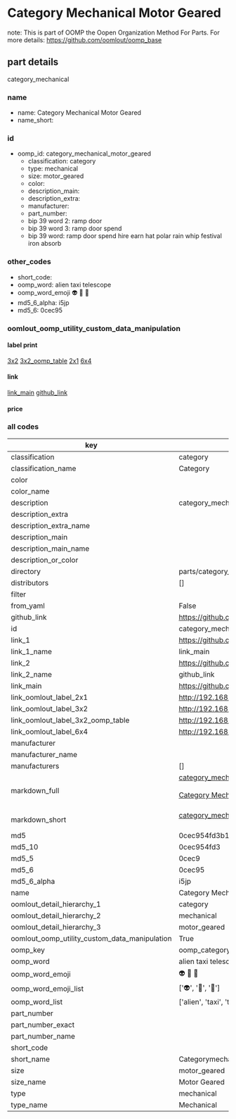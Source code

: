 # Category Mechanical Motor Geared  

note: This is part of OOMP the Oopen Organization Method For Parts. For more details: https://github.com/oomlout/oomp_base

##  part details



category_mechanical

### name
* name: Category Mechanical Motor Geared
* name_short: 
### id
* oomp_id: category_mechanical_motor_geared
  * classification: category
  * type: mechanical
  * size: motor_geared
  * color: 
  * description_main: 
  * description_extra: 
  * manufacturer: 
  * part_number: 
  * bip 39 word 2: ramp door
  * bip 39 word 3: ramp door spend
  * bip 39 word: ramp door spend hire earn hat polar rain whip festival iron absorb

### other_codes
* short_code: 
* oomp_word: alien taxi telescope
* oomp_word_emoji :alien: :taxi: :telescope:
* md5_6_alpha: i5jp
* md5_6: 0cec95






### oomlout_oomp_utility_custom_data_manipulation
#### label print
[3x2](http://192.168.1.245:1112/?label=oomp%20i5jp)
[3x2_oomp_table](http://192.168.1.107:1112/?label=oomp%20i5jp)
[2x1](http://192.168.1.242:1112/?label=oomp%20i5jp)
[6x4](http://192.168.1.55:1112/?label=oomp%20i5jp)    

#### link

[link_main](https://github.com/oomlout/oomlout_oomp_current_version_messy/tree/main/parts/category_mechanical_motor_geared) [github_link](https://github.com/oomlout/oomlout_oomp_part_src/tree/main/parts/category_mechanical_motor_geared)                             

#### price







### all codes 
| key | value |  
| --- | --- |  
| classification | category |  
| classification_name | Category |  
| color |  |  
| color_name |  |  
| description | category_mechanical |  
| description_extra |  |  
| description_extra_name |  |  
| description_main |  |  
| description_main_name |  |  
| description_or_color |   |  
| directory | parts/category_mechanical_motor_geared |  
| distributors | [] |  
| filter |  |  
| from_yaml | False |  
| github_link | https://github.com/oomlout/oomlout_oomp_part_src/tree/main/parts/category_mechanical_motor_geared |  
| id | category_mechanical_motor_geared |  
| link_1 | https://github.com/oomlout/oomlout_oomp_current_version_messy/tree/main/parts/category_mechanical_motor_geared |  
| link_1_name | link_main |  
| link_2 | https://github.com/oomlout/oomlout_oomp_part_src/tree/main/parts/category_mechanical_motor_geared |  
| link_2_name | github_link |  
| link_main | https://github.com/oomlout/oomlout_oomp_current_version_messy/tree/main/parts/category_mechanical_motor_geared |  
| link_oomlout_label_2x1 | http://192.168.1.242:1112/?label=oomp%20i5jp |  
| link_oomlout_label_3x2 | http://192.168.1.245:1112/?label=oomp%20i5jp |  
| link_oomlout_label_3x2_oomp_table | http://192.168.1.107:1112/?label=oomp%20i5jp |  
| link_oomlout_label_6x4 | http://192.168.1.55:1112/?label=oomp%20i5jp |  
| manufacturer |  |  
| manufacturer_name |  |  
| manufacturers | [] |  
| markdown_full | [category_mechanical_motor_geared](https://github.com/oomlout/oomlout_oomp_current_version_messy/tree/main/parts/category_mechanical_motor_geared)<br>[](https://github.com/oomlout/oomlout_oomp_current_version_messy/tree/main/parts/category_mechanical_motor_geared)<br>[Category Mechanical Motor Geared](https://github.com/oomlout/oomlout_oomp_current_version_messy/tree/main/parts/category_mechanical_motor_geared)<br><br> |  
| markdown_short | [category_mechanical_motor_geared](https://github.com/oomlout/oomlout_oomp_current_version_messy/tree/main/parts/category_mechanical_motor_geared)<br><br> |  
| md5 | 0cec954fd3b114eda622a6c1a2905d8b |  
| md5_10 | 0cec954fd3 |  
| md5_5 | 0cec9 |  
| md5_6 | 0cec95 |  
| md5_6_alpha | i5jp |  
| name | Category Mechanical Motor Geared |  
| oomlout_detail_hierarchy_1 | category |  
| oomlout_detail_hierarchy_2 | mechanical |  
| oomlout_detail_hierarchy_3 | motor_geared |  
| oomlout_oomp_utility_custom_data_manipulation | True |  
| oomp_key | oomp_category_mechanical_motor_geared |  
| oomp_word | alien taxi telescope |  
| oomp_word_emoji | :alien: :taxi: :telescope: |  
| oomp_word_emoji_list | [':alien:', ':taxi:', ':telescope:'] |  
| oomp_word_list | ['alien', 'taxi', 'telescope'] |  
| part_number |  |  
| part_number_exact |  |  
| part_number_name |  |  
| short_code |  |  
| short_name | Categorymechanical |  
| size | motor_geared |  
| size_name | Motor Geared |  
| type | mechanical |  
| type_name | Mechanical |  

